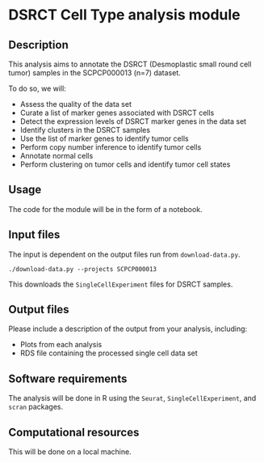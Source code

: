 # DSRCT Cell Type analysis module



## Description

This analysis aims to annotate the DSRCT (Desmoplastic small round cell tumor) samples in the SCPCP000013 (n=7) dataset.

To do so, we will:

- Assess the quality of the data set
- Curate a list of marker genes associated with DSRCT cells
- Detect the expression levels of DSRCT marker genes in the data set
- Identify clusters in the DSRCT samples
- Use the list of marker genes to identify tumor cells
- Perform copy number inference to identify tumor cells
- Annotate normal cells
- Perform clustering on tumor cells and identify tumor cell states

## Usage

The code for the module will be in the form of a notebook.

## Input files


The input is dependent on the output files run from `download-data.py`.

```
./download-data.py --projects SCPCP000013
```

This downloads the `SingleCellExperiment` files for DSRCT samples.


## Output files

Please include a description of the output from your analysis, including:

- Plots from each analysis
- RDS file containing the processed single cell data set

## Software requirements

The analysis will be done in R using the `Seurat`, `SingleCellExperiment`, and `scran` packages.

## Computational resources

This will be done on a local machine.
